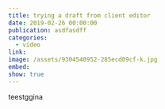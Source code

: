 ```yaml
---
title: trying a draft from client editor
date: 2019-02-26 00:00:00
publication: asdfasdff
categories:
  - video
link:
image: /assets/9304540952-285ecd09cf-k.jpg
embed:
show: true
---
```


teestggina